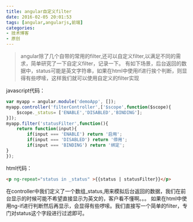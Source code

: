 ```yaml
---
title: angular自定义filter
date: 2016-02-05 20:01:53
tags: [angular,angularjs,前端]
categories: 
- 技术博客
- 原创
---
```


> angular除了几个自带的常用的filter,还可以自定义filter,以满足不同的需求，简单研究了一下自定义filter，记录一下。
> 有如下场景，后台返回的数据中，status可能是英文字符串，如果在html中使用if进行挨个判断，则显得有些啰嗦，这样我们就可以使用自定义的filter实现

<!-- more -->

javascript代码：

```javascript
var myapp = angular.module('demoApp', []);  
myapp.controller('filterController',['$scope',function($scope){
    $scope._status= ['ENABLE','DISABLED','BINDING'];
}]);
myapp.filter('statusFilter',function(){
    return function(input){
        if(input === 'ENABLE') return '启用';
        if(input === 'DISABLED') return '停用';
        if(input === 'BINDING') return '绑定';
}
});
```

html代码：
```html
<p ng-repeat="status in _status" >{{status | statusFilter}}</p>
```

在controller中我们定义了一个数组_status,用来模拟后台返回的数据，我们在前台显示的时候可能不希望直接显示为英文的，客户看不懂啊。。。 如果在html中使用ng-if进行判断然后再显示，会显得有些啰嗦。我们直接写一个简单的filter，专门对status这个字段进行过滤即可。
